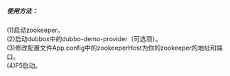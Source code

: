 <h5>使用方法：</h5>
(1)启动zookeeper。<br />
(2)启动dubbox中的dubbo-demo-provider（可选项）。<br />
(3)修改配置文件App.config中的zookeeperHost为你的zookeeper的地址和端口。<br />
(4)F5启动。<br />

